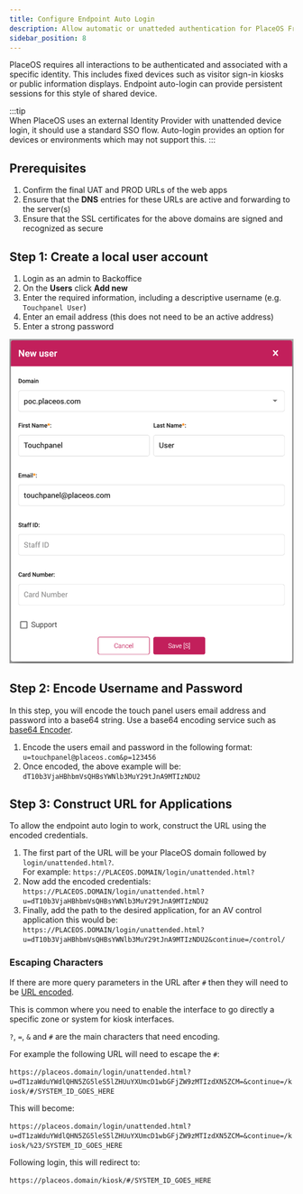 ```yaml
---
title: Configure Endpoint Auto Login
description: Allow automatic or unatteded authentication for PlaceOS Frontend Applications
sidebar_position: 8
---
```


PlaceOS requires all interactions to be authenticated and associated with a specific identity.
This includes fixed devices such as visitor sign-in kiosks or public information displays.
Endpoint auto-login can provide persistent sessions for this style of shared device.

:::tip  
When PlaceOS uses an external Identity Provider with unattended device login, it should use a standard SSO flow.
Auto-login provides an option for devices or environments which may not support this.
:::


## Prerequisites
1. Confirm the final UAT and PROD URLs of the web apps
2. Ensure that the **DNS** entries for these URLs are active and forwarding to the server(s)
3. Ensure that the SSL certificates for the above domains are signed and recognized as secure


## Step 1: Create a local user account

1. Login as an admin to Backoffice
2. On the **Users** click **Add new**
3. Enter the required information, including a descriptive username (e.g. `Touchpanel User`)
4. Enter an email address (this does not need to be an active address)
5. Enter a strong password

![New User Entry](./assets/panel_login_new_user.png)

## Step 2: Encode Username and Password

In this step, you will encode the touch panel users email address and password into a base64 string.
Use a base64 encoding service such as [base64 Encoder](https://www.base64encode.net/).  

1. Encode the users email and password in the following format: `u=touchpanel@placeos.com&p=123456`
2. Once encoded, the above example will be: `dT10b3VjaHBhbmVsQHBsYWNlb3MuY29tJnA9MTIzNDU2`

## Step 3: Construct URL for Applications

To allow the endpoint auto login to work, construct the URL using the encoded credentials.  

1. The first part of the URL will be your PlaceOS domain followed by `login/unattended.html?`.  
For example: `https://PLACEOS.DOMAIN/login/unattended.html?`
2. Now add the encoded credentials: `https://PLACEOS.DOMAIN/login/unattended.html?u=dT10b3VjaHBhbmVsQHBsYWNlb3MuY29tJnA9MTIzNDU2`
3. Finally, add the path to the desired application, for an AV control application this would be: `https://PLACEOS.DOMAIN/login/unattended.html?u=dT10b3VjaHBhbmVsQHBsYWNlb3MuY29tJnA9MTIzNDU2&continue=/control/`

### Escaping Characters

If there are more query parameters in the URL after `#` then they will need to be [URL encoded](https://www.urlencoder.org/).

This is common where you need to enable the interface to go directly a specific zone or system for kiosk interfaces.  

`?`, `=`, `&` and `#` are the main characters that need encoding.

For example the following URL will need to escape the `#`:

`https://placeos.domain/login/unattended.html?u=dT1zaWduYWdlQHN5ZG5leS5lZHUuYXUmcD1wbGFjZW9zMTIzdXN5ZCM=&continue=/kiosk/#/SYSTEM_ID_GOES_HERE`

This will become:

`https://placeos.domain/login/unattended.html?u=dT1zaWduYWdlQHN5ZG5leS5lZHUuYXUmcD1wbGFjZW9zMTIzdXN5ZCM=&continue=/kiosk/%23/SYSTEM_ID_GOES_HERE`

Following login, this will redirect to:

`https://placeos.domain/kiosk/#/SYSTEM_ID_GOES_HERE`
